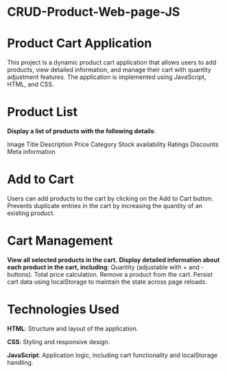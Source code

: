 ﻿# CRUD-Product-Web-page-JS

# **Product Cart Application**

 This project is a dynamic product cart application that allows users to add products, view detailed information, and manage their cart with quantity adjustment features. The application is implemented using 
 JavaScript, HTML, and CSS.

# Product List

**Display a list of products with the following details**:

Image
Title
Description
Price
Category
Stock availability
Ratings
Discounts
Meta information

# Add to Cart

Users can add products to the cart by clicking on the Add to Cart button.
Prevents duplicate entries in the cart by increasing the quantity of an existing product.

# Cart Management

**View all selected products in the cart.**
**Display detailed information about each product in the cart, including**: Quantity (adjustable with + and - buttons).
Total price calculation.
Remove a product from the cart.
Persist cart data using localStorage to maintain the state across page reloads.

# Technologies Used

**HTML**: Structure and layout of the application.

**CSS**: Styling and responsive design.

**JavaScript**: Application logic, including cart functionality and localStorage handling.
